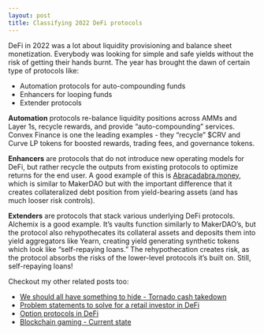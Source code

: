 ```yaml
---
layout: post
title: Classifying 2022 DeFi protocols
---
```


DeFi in 2022 was a lot about liquidity provisioning and balance sheet monetization. Everybody was looking for simple and safe yields without the risk of getting their hands burnt. The year has brought the dawn of certain type of protocols like: 

- Automation protocols for auto-compounding funds
- Enhancers for looping funds  
- Extender protocols

**Automation** protocols re-balance liquidity positions across AMMs and Layer 1s, recycle rewards, and provide “auto-compounding” services. Convex Finance is one the leading examples - they “recycle” $CRV and Curve LP tokens for boosted rewards, trading fees, and governance tokens.

**Enhancers** are protocols that do not introduce new operating models for DeFi, but rather recycle the outputs from existing protocols to optimize returns for the end user. A good example of this is [Abracadabra.money](https://abracadabra.money/), which is similar to MakerDAO but with the important difference that it creates collateralized debt position from yield-bearing assets (and has much looser risk controls).

**Extenders** are protocols that stack various underlying DeFi protocols. Alchemix is a good example. It’s
vaults function similarly to MakerDAO’s, but the protocol also rehypothecates its collateral assets and
deposits them into yield aggregators like Yearn, creating yield generating synthetic tokens which look like “self-repaying loans.” The rehypothecation creates risk, as the protocol absorbs the risks of the lower-level protocols it’s built on. Still, self-repaying loans!

Checkout my other related posts too: 

- [We should all have something to hide - Tornado cash takedown](https://rnikhil.com/2022/08/09/tornado-cash-block.html)
- [Problem statements to solve for a retail investor in DeFi](https://rnikhil.com/2022/08/28/defi-user-journey.html)
- [Option protocols in DeFi](https://rnikhil.com/2022/08/15/defi-derivatives.html)
- [Blockchain gaming - Current state](https://rnikhil.com/2022/06/27/web3-gaming.html)